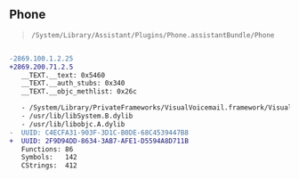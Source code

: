 ## Phone

> `/System/Library/Assistant/Plugins/Phone.assistantBundle/Phone`

```diff

-2869.100.1.2.25
+2869.200.71.2.5
   __TEXT.__text: 0x5460
   __TEXT.__auth_stubs: 0x340
   __TEXT.__objc_methlist: 0x26c

   - /System/Library/PrivateFrameworks/VisualVoicemail.framework/VisualVoicemail
   - /usr/lib/libSystem.B.dylib
   - /usr/lib/libobjc.A.dylib
-  UUID: C4ECFA31-903F-3D1C-B0DE-68C4539447B8
+  UUID: 2F9D94DD-8634-3AB7-AFE1-D5594A8D711B
   Functions: 86
   Symbols:   142
   CStrings:  412

```
